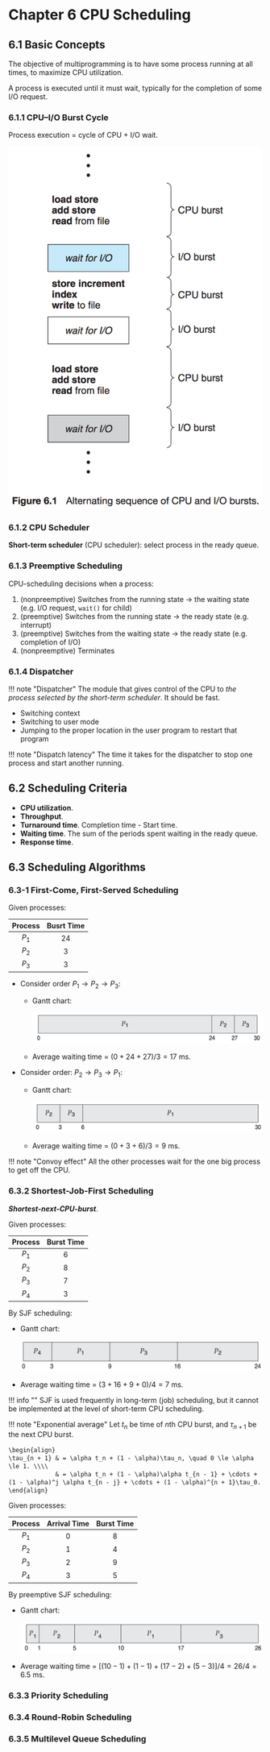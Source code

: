 # Chapter 6 CPU Scheduling

## 6.1 Basic Concepts

The objective of multiprogramming is to have some process running at all times, to maximize CPU utilization.

A process is executed until it must wait, typically for the completion of some I/O request.

### 6.1.1 CPU–I/O Burst Cycle

Process execution = cycle of CPU + I/O wait.

![small](assets/images/6.1.png)

### 6.1.2 CPU Scheduler

**Short-term scheduler** (CPU scheduler): select process in the ready queue.

### 6.1.3 Preemptive Scheduling

CPU-scheduling decisions when a process:

1. (nonpreemptive) Switches from the running state $\to$ the waiting state (e.g. I/O request, `wait()` for child)
2. (preemptive) Switches from the running state $\to$ the ready state (e.g. interrupt)
3. (preemptive) Switches from the waiting state $\to$ the ready state (e.g. completion of I/O)
4. (nonpreemptive) Terminates

### 6.1.4 Dispatcher

!!! note "Dispatcher"
    The module that gives control of the CPU to *the process selected by the short-term scheduler*. It should be fast.

- Switching context
- Switching to user mode
- Jumping to the proper location in the user program to restart that program

!!! note "Dispatch latency"
    The time it takes for the dispatcher to stop one process and start another running.

## 6.2 Scheduling Criteria

- **CPU utilization**.
- **Throughput**.
- **Turnaround time**. Completion time - Start time.
- **Waiting time**. The sum of the periods spent waiting in the ready queue.
- **Response time**.

## 6.3 Scheduling Algorithms

### 6.3-1 First-Come, First-Served Scheduling

Given processes:

| Process | Busrt Time |
| :--: | :--: |
| $P_1$ | 24 |
| $P_2$ | 3  |
| $P_3$ | 3  |

- Consider order $P_1 \to P_2 \to P_3$:

    - Gantt chart:

        ![normal](assets/images/FCFS.png)

    - Average waiting time = $(0 + 24 + 27) / 3 = 17$ ms.

- Consider order: $P_2 \to P_3 \to P_1$:

    - Gantt chart:

        ![normal](assets/images/FCFS-2.png)

    - Average waiting time = $(0 + 3 + 6) / 3 = 9$ ms.

!!! note "Convoy effect"
    All the other processes wait for the one big process to get off the CPU.

### 6.3.2 Shortest-Job-First Scheduling

***Shortest-next-CPU-burst***.

Given processes:

| Process | Burst Time |
| :--: | :--: |
| $P_1$ | 6 |
| $P_2$ | 8 |
| $P_3$ | 7 |
| $P_4$ | 3 |

By SJF scheduling:

- Gantt chart:

    ![normal](assets/images/SJF.png)

- Average waiting time = $(3 + 16 + 9 + 0) / 4 = 7$ ms.

!!! info ""
    SJF is used frequently in long-term (job) scheduling, but it cannot be implemented at the level of short-term CPU scheduling.

!!! note "Exponential average"
    Let $t_n$ be time of $n$th CPU burst, and $\tau_{n + 1}$ be the next CPU burst.

    \begin{align}
    \tau_{n + 1} & = \alpha t_n + (1 - \alpha)\tau_n, \quad 0 \le \alpha \le 1. \\\\
                 & = \alpha t_n + (1 - \alpha)\alpha t_{n - 1} + \cdots + (1 - \alpha)^j \alpha t_{n - j} + \cdots + (1 - \alpha)^{n + 1}\tau_0.
    \end{align}

Given processes:

| Process | Arrival Time | Burst Time |
| :--: | :--: | :--: |
| $P_1$ | 0 | 8 |
| $P_2$ | 1 | 4 |
| $P_3$ | 2 | 9 |
| $P_4$ | 3 | 5 |

By preemptive SJF scheduling:

- Gantt chart:

    ![normal](assets/images/SJF-2.png)

- Average waiting time = $[(10 - 1) + (1 - 1) + (17 - 2) + (5 - 3)] / 4 = 26 / 4 = 6.5$ ms.

### 6.3.3 Priority Scheduling

### 6.3.4 Round-Robin Scheduling
### 6.3.5 Multilevel Queue Scheduling
###
###